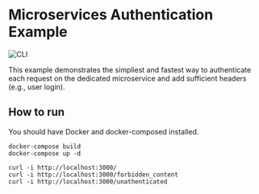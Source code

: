 # Microservices Authentication Example

![CLI](docs/promo.gif)

This example demonstrates the simpliest and fastest way to authenticate each request on the dedicated
microservice and add sufficient headers (e.g., user login).

## How to run

You should have Docker and docker-composed installed.

```
docker-compose build
docker-compose up -d

curl -i http://localhost:3000/
curl -i http://localhost:3000/forbidden_content
curl -i http://localhost:3000/unathenticated
```
